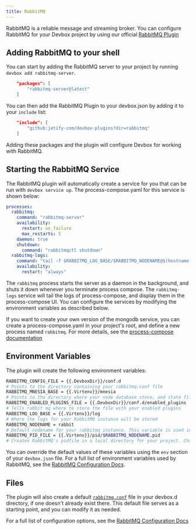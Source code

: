 ```yaml
---
title: RabbitMQ
---
```


RabbitMQ is a reliable message and streaming broker. You can configure RabbitMQ for your Devbox project by using our official [RabbitMQ Plugin](https://github.com/jetify-com/devbox-plugins/tree/main/rabbitmq)

## Adding RabbitMQ to your shell

You can start by adding the RabbitMQ server to your project by running `devbox add rabbitmq-server`.

```json
    "packages": [
        "rabbitmq-server@latest"
    ]
```

You can then add the RabbitMQ Plugin to your devbox.json by adding it to your `include` list:

```json
    "include": [
        "github:jetify-com/devbox-plugins?dir=rabbitmq"
    ]
```

Adding these packages and the plugin will configure Devbox for working with RabbitMQ.

## Starting the RabbitMQ Service

The RabbitMQ plugin will automatically create a service for you that can be run with `devbox service up`. The process-compose.yaml for this service is shown below:

```yaml
processes:
  rabbitmq:
    command: "rabbitmq-server"
    availability:
      restart: on_failure
      max_restarts: 5
    daemon: true
    shutdown:
      command: "rabbitmqctl shutdown"
  rabbitmq-logs:
    command: "tail -f $RABBITMQ_LOG_BASE/$RABBITMQ_NODENAME@$(hostname -s).log"
    availability:
      restart: "always"
```

The `rabbitmq` process starts the server as a daemon in the background, and shuts it down whenever you terminate process compose. The `rabbitmq-logs` service will tail the logs of process-compose, and display them in the process-compose UI. You can configure the services by modifying the environment variables as described below.

If you want to create your own version of the mongodb service, you can create a process-compose.yaml in your project's root, and define a new process named `rabbitmq`. For more details, see the [process-compose documentation](https://f1bonacc1.github.io/process-compose/)

## Environment Variables

The plugin will create the following environment variables:

```bash
RABBITMQ_CONFIG_FILE = {{.DevboxDir}}/conf.d
# Points to the directory containing your rabbitmq.conf file
RABBITMQ_MNESIA_BASE = {{.Virtenv}}/mnesia
# Points to the directory where your node database store, and state files will be kept. Changing this variable is not recommended
RABBITMQ_ENABLED_PLUGINS_FILE = {{.DevboxDir}}/conf.d/enabled_plugins
# Tells rabbit mq where to store the file with your enabled plugins
RABBITMQ_LOG_BASE = {{.Virtenv}}/log
# Where the logs for your RabbitMQ instance will be stored
RABBITMQ_NODENAME = rabbit
# Default nodename for your rabbitmq instance. This variable is used in other settings
RABBITMQ_PID_FILE = {{.Virtenv}}/pid/$RABBITMQ_NODENAME.pid
# Creates RabbitMQ's pidfile in a local directory for your project. Changing this is not recommended.
```

You can override the default values of these variables using the `env` section of your `devbox.json` file. For a full list of environment variables used by RabbitMQ, see the [RabbitMQ Configuration Docs](https://www.rabbitmq.com/docs/configure#customise-environment).

## Files

The plugin will also create a default [`rabbitmq.conf`](https://github.com/jetify-com/devbox-plugins/blob/main/rabbitmq/config/rabbitmq.conf) file in your devbox.d directory, if one doesn't already exist there. This default file serves as a starting point, and you can modify it as needed.

For a full list of configuration options, see the [RabbitMQ Configuration Docs](https://www.rabbitmq.com/docs/configure)